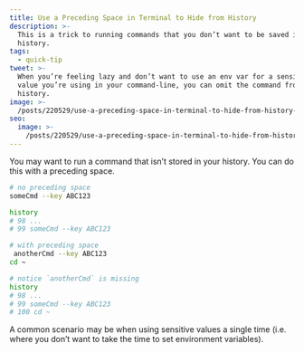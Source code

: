 ```yaml
---
title: Use a Preceding Space in Terminal to Hide from History
description: >-
  This is a trick to running commands that you don’t want to be saved in your
  history.
tags:
  - quick-tip
tweet: >-
  When you’re feeling lazy and don’t want to use an env var for a sensitive
  value you’re using in your command-line, you can omit the command from
  history.
image: >-
  /posts/220529/use-a-preceding-space-in-terminal-to-hide-from-history-cbHrQ9A7.png
seo:
  image: >-
    /posts/220529/use-a-preceding-space-in-terminal-to-hide-from-history-DVDn_ohY--meta.png
---
```


You may want to run a command that isn’t stored in your history. You can do this with a preceding space.

```bash
# no preceding space
someCmd --key ABC123

history
# 98 ...
# 99 someCmd --key ABC123

# with preceding space
 anotherCmd --key ABC123
cd ~

# notice `anotherCmd` is missing
history
# 98 ...
# 99 someCmd --key ABC123
# 100 cd ~
```

A common scenario may be when using sensitive values a single time (i.e. where you don’t want to take the time to set environment variables).
